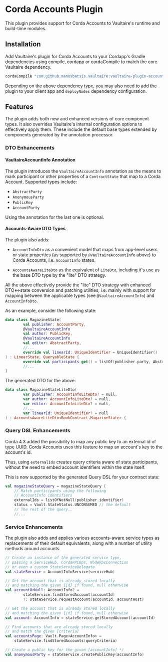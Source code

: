 
# Corda Accounts Plugin

This plugin provides support for Corda Accounts to Vaultaire's runtime and build-time modules.

## Installation

Add Vaultaire's plugin for Corda Accounts to your Cordapp's Gradle dependencies
using compile, cordapp or cordaCompile to match the core Vaultaire dependency.

```groovy
cordaCompile "com.github.manosbatsis.vaultaire:vaultaire-plugin-accounts:$vaultaire_version"
```
Depending on the above dependency type, you may also need to add the plugin
to your client app and `deployNodes` dependency configuration.

## Features

The plugin adds both new and enhanced versions of core component types. It also overrides Vaultaire's
internal configuration options to effectively apply them. These include the default base types extended
by components generated by the annotation processor.

### DTO Enhancements

#### VaultaireAccountInfo Annotation

The plugin introduces the `VaultaireAccountInfo` annotation as the means to mark participant
or other properties of a `ContractState` that map to a Corda Account. Supported types include:

- `AbstractParty`
- `AnonymousParty`
- `PublicKey`
- `AccountParty`

Using the annotation for the last one is optional.

#### Accounts-Aware DTO Types

The plugin also adds:

- `AccountInfoDto` as a convenient model that maps from app-level users
or state properties (as supported by `@VaultaireAccountInfo` above) to Corda Accounts,
i.e. `AccountInfo` states.

- `AccountsAwareLiteDto` as the equivalent of `LiteDto`,
including it's use as the base DTO type by the "lite" DTO strategy.

All the above effectively provide the "lite" DTO strategy with enhanced DTO<->state conversion
and patching utilities, i.e. mainly with support for mapping between the applicable types
(see `@VaultaireAccountInfo`) and `AccountInfoDto`.

As an example, consider the following state:

```kotlin
data class MagazineState(
        val publisher: AccountParty,
        @VaultaireAccountInfo
        val author: PublicKey,
        @VaultaireAccountInfo
        val editor: AbstractParty,
        //...
        override val linearId: UniqueIdentifier = UniqueIdentifier()
) : LinearState, QueryableState {
        override val participants get() = listOf(publisher.party, AbstractParty(author), editor)
        //...
}
```

The generated DTO for the above:

```kotlin
data class MagazineStateLiteDto(
		var publisher: AccountInfoLiteDto? = null,
		var author: AccountInfoLiteDto? = null,
		var editor: AccountInfoLiteDto? = null,
		//...
		var linearId: UniqueIdentifier? = null
) : AccountsAwareLiteDto<BookContract.MagazineState> {
```


### Query DSL Enhancements

Corda 4.3 added the possibility to map any public key to an external id of type UUID. 
Corda Accounts uses this feature to map an account's key to the account's id.

Thus, using `externalIds` creates query criteria aware of state participants, without 
the need to embed account identifiers within the state itself.

This is now supported by the generated Query DSL for your contract state:
 
```kotlin
val magazineStateQuery = magazineStateQuery {
    // Match participants using the following 
    // AccountInfo identifiers
    externalIds = listOfNotNull(publisher.identifier)
    status = Vault.StateStatus.UNCONSUMED // the default
    // The rest of the query..
    //...
```

### Service Enhancements

The plugin also adds and applies various accounts-aware service types as replacements
of their default equivalents, along with a number of utility methods around accounts. 


```kotlin
// Create an instance of the generated service type,
// passing a ServiceHub, CordaRPCOps, NodeRpcConnection
// or even a custom StateServiceDelegate
val stateService = AccountInfoService(serviceHub)

// Get the account that is already stored locally
// and matching the given [id] if found, null otherwise
val accountOrNull: AccountInfo? = 
        stateService.findStoredAccount(accountId)
        ?: stateService.requestAccount(accountId, accountHost)

// Get the account that is already stored locally
// and matching the given [id] if found, null otherwise
val account: AccountInfo = stateService.getStoredAccount(accountId)

// Find accounts that are already stored locally
// and match the given [criteria]
val accountsPage: Vault.Page<AccountInfo> =
	stateService.findStoredAccounts(queryCriteria)

// Create a public key for the given [accountInfo] */
val anonymousParty = stateService.createPublicKey(accountInfo)
```



